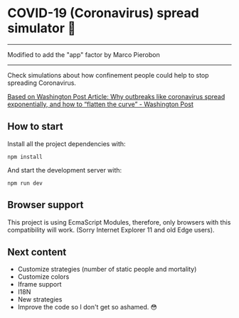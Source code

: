 # COVID-19 (Coronavirus) spread simulator 🦠

--- 

Modified to add the  "app" factor by Marco Pierobon

---

Check simulations about how confinement people could help to stop spreading Coronavirus.

[Based on Washington Post Article: Why outbreaks like coronavirus spread exponentially, and how to “flatten the curve” - Washington Post](https://www.washingtonpost.com/graphics/2020/world/corona-simulator/)

## How to start

Install all the project dependencies with:
```
npm install
```

And start the development server with:
```
npm run dev
```

## Browser support

This project is using EcmaScript Modules, therefore, only browsers with this compatibility will work. (Sorry Internet Explorer 11 and old Edge users).

## Next content
- Customize strategies (number of static people and mortality)
- Customize colors
- Iframe support
- I18N
- New strategies
- Improve the code so I don't get so ashamed. 😳
